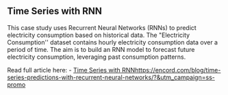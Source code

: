 ## Time Series with RNN

This case study uses Recurrent Neural Networks (RNNs) to predict electricity consumption based on historical data. The "Electricity Consumption'' dataset contains hourly electricity consumption data over a period of time. The aim is to build an RNN model to forecast future electricity consumption, leveraging past consumption patterns.

Read full article here: - [Time Series with RNN](https://encord.com/blog/time-series-predictions-with-recurrent-neural-networks/?&utm_campaign=ss-promo)https://encord.com/blog/time-series-predictions-with-recurrent-neural-networks/?&utm_campaign=ss-promo
